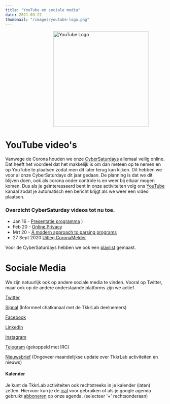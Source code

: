 ```yaml
---
title: "YouTube en sociale media"
date: 2021-03-22
thumbnail: "/images/youtube-logo.png"
---
```


<img alt="YouTube Logo" src="/images/youtube-logo.png" width="300px" height="300px" style="margin: 0px 30%;">

# YouTube video's

Vanwege de Corona houden we onze  [CyberSaturdays](/cybersaturdays/cybersaturday/) allemaal veilig online. Dat heeft het voordeel dat het makkelijk is om dan meteen op te nemen en op YouTube te plaatsen zodat men dit later terug kan kijken. Dit hebben we voor al onze CyberSaturdays dit jaar gedaan. De planning is dat we dit blijven doen, ook als corona onder controle is en weer bij elkaar mogen komen. Dus als je geïnteresseerd bent in onze activiteiten volg ons [YouTube](https://youtube.com/tkkrlab/) kanaal zodat je automatisch een bericht krijgt als we weer een video plaatsen.

### Overzicht CyberSaturday videos tot nu toe.

* Jan 16 - [Presentatie programma](https://www.youtube.com/watch?v=nieysTn9afA) )
* Feb 20 - [Online Privacy](https://www.youtube.com/watch?v=GtZsNDCasZI)   
* Mrt 20 - [A modern approach to parsing programs](https://www.youtube.com/watch?v=KxAjxg4yPRM)
* 27 Sept 2020 [Uitleg CoronaMelder](https://www.youtube.com/watch?v=cdU8RUdw2f4)

Voor de CyberSaturdays hebben we ook een [playlist](https://www.youtube.com/playlist?list=PLUt0dTAkT8GeAHJMGoojSAIbnkK8yu137) gemaakt.


# Sociale Media
We zijn natuurlijk ook op andere sociale media te vinden. Vooral op  Twitter, maar ook op de andere onderstaande platforms zijn we actief. 

[Twitter](https://twitter.com/tkkrlab)

[Signal](https://signal.group/#CjQKICdkxuH3fu30cXLdgkZxcwgeZ0Qdx8GDsBmF6y8Hr7O_EhDqDIXKqTN9d57vxfOgfRV6) (Informeel chatkanaal met de TkkrLab deelnemers)

[Facebook](https://facebook.com/tkkrlab)

[LinkedIn](https://www.linkedin.com/company/tkkrlab)

[Instagram](https://www.instagram.com/tkkrlab/)

[Telegram](https://t.me/joinchat/EHlAHUhm5T-FYewjP0-aOg) (gekoppeld met IRC)

[Nieuwsbrief](http://eepurl.com/gLxrLD) (Ongeveer maandelijkse update over TkkrLab activiteiten en nieuws)

#### Kalender
Je kunt de TkkrLab activiteiten ook rechtstreeks in je kalender (laten) zetten. Hiervoor kun je de [ical](http://www.google.com/calendar/ical/ij2r5jaqg6l2bdt5uv6ltngfq0%40group.calendar.google.com/public/basic.ics) voor gebruiken of als je google agenda gebruikt [abboneren](http://www.google.com/calendar/embed?src=ij2r5jaqg6l2bdt5uv6ltngfq0%40group.calendar.google.com&ctz=Europe/Amsterdam) op onze agenda. (selecteer '+' rechtsonderaan)